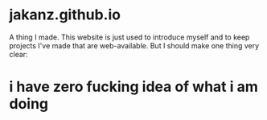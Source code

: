 # jakanz.github.io
A thing I made. This website is just used to introduce myself and to keep projects I've made that are web-available. But I should make one thing very clear:

# i have zero fucking idea of what i am doing
